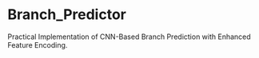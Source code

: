 # Branch_Predictor
Practical Implementation of CNN-Based Branch Prediction with Enhanced Feature Encoding.
